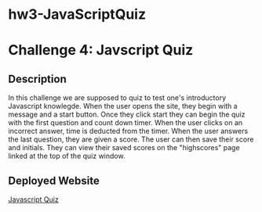 # hw3-JavaScriptQuiz

# Challenge 4: Javscript Quiz

## Description

In this challenge we are supposed to quiz to test one's introductory Javascript knowlegde. When the user opens the site, they begin with a message and a start button. Once they click start they can begin the quiz with the first question and count down timer. When the user clicks on an incorrect answer, time is deducted from the timer. When the user answers the last question, they are given a score. The user can then save their score and initials. They can view their saved scores on the "highscores" page linked at the top of the quiz window. 


## Deployed Website

<a href="http://127.0.0.1:5500/repos/hw3-JavaScriptQuiz/index.html">Javascript Quiz</a>